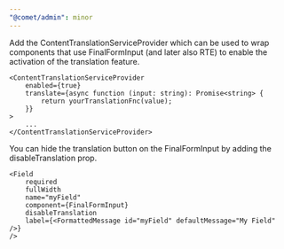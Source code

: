 ```yaml
---
"@comet/admin": minor
---
```


Add the ContentTranslationServiceProvider which can be used to wrap components that use FinalFormInput (and later also RTE) to enable the activation of the translation feature.

```tsx
<ContentTranslationServiceProvider
    enabled={true}
    translate={async function (input: string): Promise<string> {
        return yourTranslationFnc(value);
    }}
>
    ...
</ContentTranslationServiceProvider>
```

You can hide the translation button on the FinalFormInput by adding the disableTranslation prop.

```tsx
<Field
    required
    fullWidth
    name="myField"
    component={FinalFormInput}
    disableTranslation
    label={<FormattedMessage id="myField" defaultMessage="My Field" />}
/>
```

